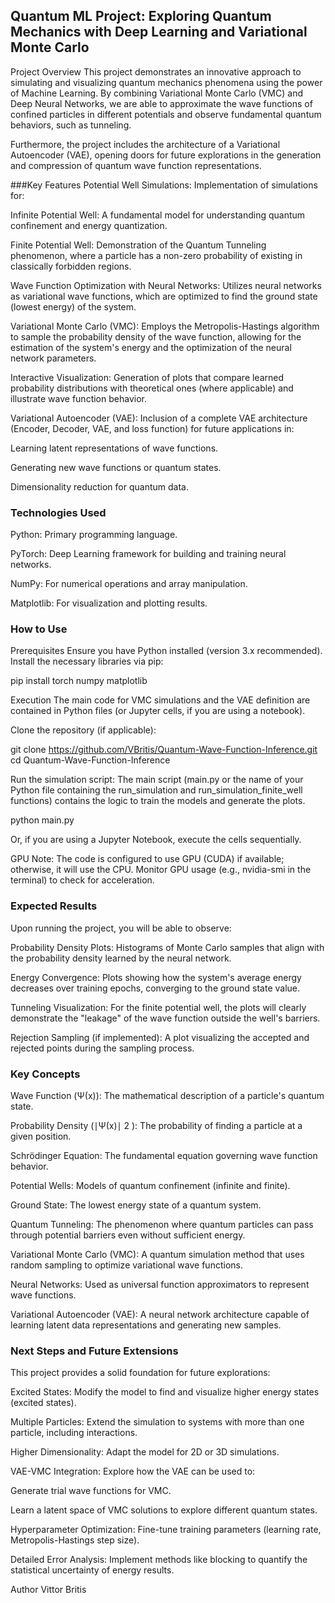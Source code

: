 ## Quantum ML Project: Exploring Quantum Mechanics with Deep Learning and Variational Monte Carlo
Project Overview
This project demonstrates an innovative approach to simulating and visualizing quantum mechanics phenomena using the power of Machine Learning. By combining Variational Monte Carlo (VMC) and Deep Neural Networks, we are able to approximate the wave functions of confined particles in different potentials and observe fundamental quantum behaviors, such as tunneling.

Furthermore, the project includes the architecture of a Variational Autoencoder (VAE), opening doors for future explorations in the generation and compression of quantum wave function representations.

###Key Features
Potential Well Simulations: Implementation of simulations for:

Infinite Potential Well: A fundamental model for understanding quantum confinement and energy quantization.

Finite Potential Well: Demonstration of the Quantum Tunneling phenomenon, where a particle has a non-zero probability of existing in classically forbidden regions.

Wave Function Optimization with Neural Networks: Utilizes neural networks as variational wave functions, which are optimized to find the ground state (lowest energy) of the system.

Variational Monte Carlo (VMC): Employs the Metropolis-Hastings algorithm to sample the probability density of the wave function, allowing for the estimation of the system's energy and the optimization of the neural network parameters.

Interactive Visualization: Generation of plots that compare learned probability distributions with theoretical ones (where applicable) and illustrate wave function behavior.

Variational Autoencoder (VAE): Inclusion of a complete VAE architecture (Encoder, Decoder, VAE, and loss function) for future applications in:

Learning latent representations of wave functions.

Generating new wave functions or quantum states.

Dimensionality reduction for quantum data.

### Technologies Used
Python: Primary programming language.

PyTorch: Deep Learning framework for building and training neural networks.

NumPy: For numerical operations and array manipulation.

Matplotlib: For visualization and plotting results.

### How to Use
Prerequisites
Ensure you have Python installed (version 3.x recommended).
Install the necessary libraries via pip:

pip install torch numpy matplotlib

Execution
The main code for VMC simulations and the VAE definition are contained in Python files (or Jupyter cells, if you are using a notebook).

Clone the repository (if applicable):

git clone https://github.com/VBritis/Quantum-Wave-Function-Inference.git
cd Quantum-Wave-Function-Inference

Run the simulation script:
The main script (main.py or the name of your Python file containing the run_simulation and run_simulation_finite_well functions) contains the logic to train the models and generate the plots.

python main.py

Or, if you are using a Jupyter Notebook, execute the cells sequentially.

GPU Note: The code is configured to use GPU (CUDA) if available; otherwise, it will use the CPU. Monitor GPU usage (e.g., nvidia-smi in the terminal) to check for acceleration.

### Expected Results
Upon running the project, you will be able to observe:

Probability Density Plots: Histograms of Monte Carlo samples that align with the probability density learned by the neural network.

Energy Convergence: Plots showing how the system's average energy decreases over training epochs, converging to the ground state value.

Tunneling Visualization: For the finite potential well, the plots will clearly demonstrate the "leakage" of the wave function outside the well's barriers.

Rejection Sampling (if implemented): A plot visualizing the accepted and rejected points during the sampling process.

### Key Concepts
Wave Function (Ψ(x)): The mathematical description of a particle's quantum state.

Probability Density (∣Ψ(x)∣ 
2
 ): The probability of finding a particle at a given position.

Schrödinger Equation: The fundamental equation governing wave function behavior.

Potential Wells: Models of quantum confinement (infinite and finite).

Ground State: The lowest energy state of a quantum system.

Quantum Tunneling: The phenomenon where quantum particles can pass through potential barriers even without sufficient energy.

Variational Monte Carlo (VMC): A quantum simulation method that uses random sampling to optimize variational wave functions.

Neural Networks: Used as universal function approximators to represent wave functions.

Variational Autoencoder (VAE): A neural network architecture capable of learning latent data representations and generating new samples.

### Next Steps and Future Extensions
This project provides a solid foundation for future explorations:

Excited States: Modify the model to find and visualize higher energy states (excited states).

Multiple Particles: Extend the simulation to systems with more than one particle, including interactions.

Higher Dimensionality: Adapt the model for 2D or 3D simulations.

VAE-VMC Integration: Explore how the VAE can be used to:

Generate trial wave functions for VMC.

Learn a latent space of VMC solutions to explore different quantum states.

Hyperparameter Optimization: Fine-tune training parameters (learning rate, Metropolis-Hastings step size).

Detailed Error Analysis: Implement methods like blocking to quantify the statistical uncertainty of energy results.

Author
Vittor Britis
